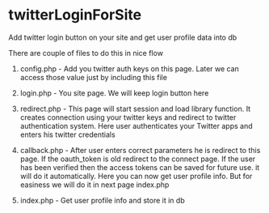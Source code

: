 twitterLoginForSite
===================

Add twitter login button on your site and get user profile data into db

There are couple of files to do this in nice flow

1. config.php - Add you twitter auth keys on this page. Later we can access those value just by including this file

2. login.php - You site page. We will keep login button here


3. redirect.php - This page will start session and load library function. It creates connection using your twitter keys and redirect to twitter authentication system. Here user authenticates your Twitter apps and enters his twitter credentials
  
4. callback.php - After user enters correct parameters he is redirect to this page. If the oauth_token is old redirect to the connect page. If the user has been verified then the access tokens can be saved for future use. it will do it automatically. Here you can now get user profile info. But for easiness we will do it in next page index.php
  
  
5. index.php - Get user profile info and store it in db

